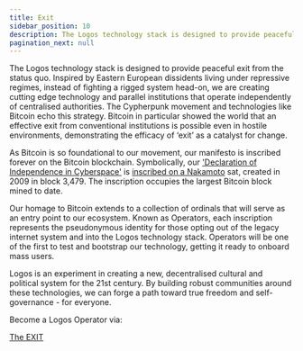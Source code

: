 ```yaml
---
title: Exit
sidebar_position: 10
description: The Logos technology stack is designed to provide peaceful exit from the status quo.
pagination_next: null
---
```


The Logos technology stack is designed to provide peaceful exit from the status quo. Inspired by Eastern European dissidents living under repressive regimes, instead of fighting a rigged system head-on, we are creating cutting edge technology and parallel institutions that operate independently of centralised authorities.
The Cypherpunk movement and technologies like Bitcoin echo this strategy. Bitcoin in particular showed the world that an effective exit from conventional institutions is possible even in hostile environments, demonstrating the efficacy of ‘exit’ as a catalyst for change. 

As Bitcoin is so foundational to our movement, our manifesto is inscribed forever on the Bitcoin blockchain. Symbolically, our <a href="https://press.logos.co/article/logos-a-declaration-of-independence-in-cyberspace" target="_blank">'Declaration of Independence in Cyberspace'</a> is <a href="https://www.ord.io/70614708" target="_blank">inscribed on a Nakamoto</a> sat, created in 2009 in block 3,479. The inscription occupies the largest Bitcoin block mined to date.

Our homage to Bitcoin extends to a collection of ordinals that will serve as an entry point to our ecosystem. Known as Operators, each inscription represents the pseudonymous identity for those opting out of the legacy internet system and into the Logos technology stack. Operators will be one of the first to test and bootstrap our technology, getting it ready to onboard mass users.

Logos is an experiment in creating a new, decentralised cultural and political system for the 21st century. By building robust communities around these technologies, we can forge a path toward true freedom and self-governance - for everyone.

Become a Logos Operator via: 

<a href="https://exit.logos.co/" target="_blank">The EXIT</a>

